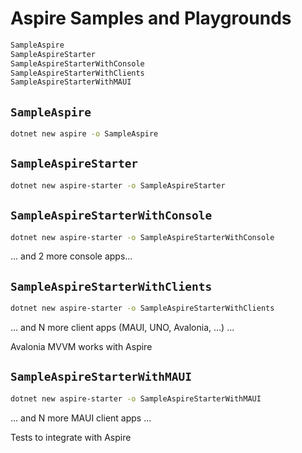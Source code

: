 # Aspire Samples and Playgrounds

```bash
SampleAspire
SampleAspireStarter
SampleAspireStarterWithConsole
SampleAspireStarterWithClients
SampleAspireStarterWithMAUI
```

## `SampleAspire`

```bash
dotnet new aspire -o SampleAspire
```

## `SampleAspireStarter`

```bash
dotnet new aspire-starter -o SampleAspireStarter
```

## `SampleAspireStarterWithConsole`

```bash
dotnet new aspire-starter -o SampleAspireStarterWithConsole
```
... and 2 more console apps...

## `SampleAspireStarterWithClients`

```bash
dotnet new aspire-starter -o SampleAspireStarterWithClients
```
... and N more client apps (MAUI, UNO, Avalonia, ...) ...

Avalonia MVVM works with Aspire

## `SampleAspireStarterWithMAUI`

```bash
dotnet new aspire-starter -o SampleAspireStarterWithMAUI
```
... and N more MAUI client apps ...

Tests to integrate with Aspire
